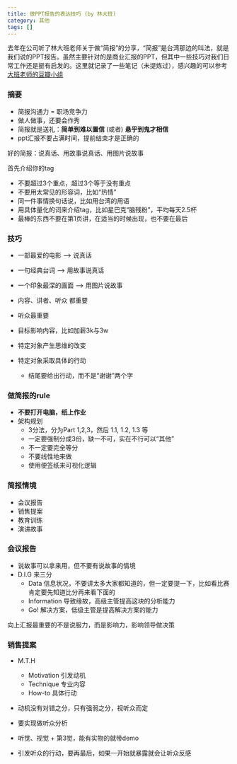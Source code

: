 ```yaml
---
title: 做PPT报告的表达技巧 (by 林大班)
category: 其他
tags: []
---
```


去年在公司听了林大班老师关于做“简报”的分享，“简报”是台湾那边的叫法，就是我们说的PPT报告。虽然主要针对的是商业汇报的PPT，但其中一些技巧对我们日常工作还是挺有启发的。这里就记录了一些笔记（未提炼过），感兴趣的可以参考[大班老师的豆瓣小组](https://www.douban.com/group/people/89967140/)

<!-- more -->

### 摘要

- 简报沟通力 = 职场竞争力
- 做人做事，还要会作秀
- 简报就是送礼：**简单到难以置信** (或者) **悬乎到鬼才相信**
- ppt汇报不要占满时间，提前结束才是正确的

好的简报：说真话、用故事说真话、用图片说故事

首先介绍你的tag

- 不要超过3个重点，超过3个等于没有重点
- 不要用太常见的形容词，比如“热情”
- 同一件事情换句话说，比如用台湾的用语
- 用具体量化的词来介绍tag，比如星巴克“脑残粉”，平均每天2.5杯
- 最棒的东西不要在第1页讲，在适当的时候出现，也不要在最后

### 技巧

- 一部最爱的电影 --> 说真话
- 一句经典台词 --> 用故事说真话
- 一个印象最深的画面 --> 用图片说故事

- 内容、讲者、听众 都重要
- 听众最重要
- 目标影响内容，比如加薪3k与3w

- 特定对象产生思维的改变
- 特定对象采取具体的行动
    - 结尾要给出行动，而不是“谢谢”两个字

### 做简报的rule

- **不要打开电脑，纸上作业**
- 架构规划
    - 3分法，分为Part 1,2,3，然后 1.1, 1.2, 1.3 等
    - 一定要强制分成3份，缺一不可，实在不行可以“其他”
    - 不一定要完全等分
    - 不要线性地来做
    - 使用便签纸来可视化逻辑

### 简报情境

- 会议报告
- 销售提案
- 教育训练
- 演讲故事

### 会议报告

- 说故事可以拿来用，但不要有说故事的情境
- D.I.G 来三分
    - Data 信息状况，不要讲太多大家都知道的，但一定要提一下，比如看比赛肯定要先知道比分再来看下面的
    - Information 导致缘故，高级主管提高这块的分析能力
    - Go! 解决方案，低级主管是提高解决方案的能力

向上汇报最重要的不是说服力，而是影响力，影响领导做决策

### 销售提案

- M.T.H
    - Motivation 引发动机
    - Technique 专业内容
    - How-to 具体行动

- 动机没有对错之分，只有强弱之分，视听众而定
- 要实现做听众分析
- 听觉、视觉 + 第3觉，能有实物的就带demo
- 引发听众的行动，要再最后，如果一开始就暴露就会让听众反感

